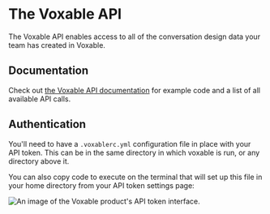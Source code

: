 # The Voxable API

The Voxable API enables access to all of the conversation design data your team has created in Voxable.

## Documentation

Check out [the Voxable API documentation](https://voxable.io/api) for example code and a list of all available API calls.

## Authentication

You'll need to have a `.voxablerc.yml` configuration file in place with your API token. This can be in the same directory in which voxable is run, or any directory above it.

You can also copy code to execute on the terminal that will set up this file in your home directory from your API token settings page:

![An image of the Voxable product's API token interface.](/images/api/api-token-highlighted.jpg)
